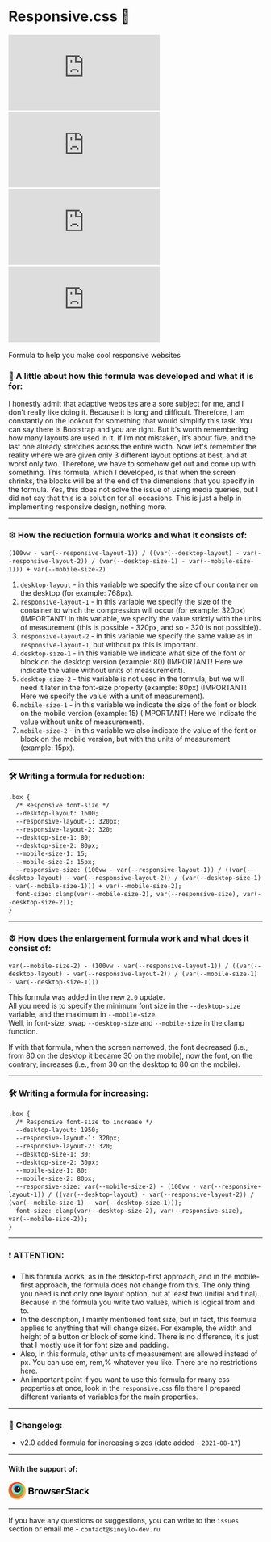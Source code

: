 # Responsive.css 📐
![Lines of code](https://img.shields.io/tokei/lines/github/sineylo/Responsive.css?style=for-the-badge) ![Code size](https://img.shields.io/github/languages/code-size/SineYlo/Responsive.css?style=for-the-badge) ![GitHub repo size](https://img.shields.io/github/repo-size/SineYlo/Responsive.css?style=for-the-badge) ![GitHub](https://img.shields.io/github/license/SineYlo/Responsive.css?style=for-the-badge)  

Formula to help you make cool responsive websites

### 📜 A little about how this formula was developed and what it is for:
I honestly admit that adaptive websites are a sore subject for me, and I don't really like doing it. Because it is long and difficult. Therefore, I am constantly on the lookout for something that would simplify this task. You can say there is Bootstrap and you are right. But it's worth remembering how many layouts are used in it. If I’m not mistaken, it’s about five, and the last one already stretches across the entire width. Now let's remember the reality where we are given only 3 different layout options at best, and at worst only two. Therefore, we have to somehow get out and come up with something. This formula, which I developed, is that when the screen shrinks, the blocks will be at the end of the dimensions that you specify in the formula. Yes, this does not solve the issue of using media queries, but I did not say that this is a solution for all occasions. This is just a help in implementing responsive design, nothing more.

*** 
### ⚙️ How the reduction formula works and what it consists of:

```
(100vw - var(--responsive-layout-1)) / ((var(--desktop-layout) - var(--responsive-layout-2)) / (var(--desktop-size-1) - var(--mobile-size-1))) + var(--mobile-size-2)
```

1. `desktop-layout` - in this variable we specify the size of our container on the desktop (for example: 768px).
2. `responsive-layout-1` - in this variable we specify the size of the container to which the compression will occur (for example: 320px) (IMPORTANT! In this variable, we specify the value strictly with the units of measurement (this is possible - 320px, and so - 320 is not possible)).
3. `responsive-layout-2` - in this variable we specify the same value as in `responsive-layout-1`, but without px this is important.
4. `desktop-size-1` - in this variable we indicate what size of the font or block on the desktop version (example: 80) (IMPORTANT! Here we indicate the value without units of measurement).
5. `desktop-size-2` - this variable is not used in the formula, but we will need it later in the font-size property (example: 80px) (IMPORTANT! Here we specify the value with a unit of measurement).
6. `mobile-size-1` - in this variable we indicate the size of the font or block on the mobile version (example: 15) (IMPORTANT! Here we indicate the value without units of measurement).
7. `mobile-size-2` - in this variable we also indicate the value of the font or block on the mobile version, but with the units of measurement (example: 15px).

***
### 🛠 Writing a formula for reduction:

```
.box {
  /* Responsive font-size */
  --desktop-layout: 1600;
  --responsive-layout-1: 320px;
  --responsive-layout-2: 320;
  --desktop-size-1: 80;
  --desktop-size-2: 80px;
  --mobile-size-1: 15;
  --mobile-size-2: 15px;
  --responsive-size: (100vw - var(--responsive-layout-1)) / ((var(--desktop-layout) - var(--responsive-layout-2)) / (var(--desktop-size-1) - var(--mobile-size-1))) + var(--mobile-size-2);
  font-size: clamp(var(--mobile-size-2), var(--responsive-size), var(--desktop-size-2));
}
```
***
### ⚙️ How does the enlargement formula work and what does it consist of:

```
var(--mobile-size-2) - (100vw - var(--responsive-layout-1)) / ((var(--desktop-layout) - var(--responsive-layout-2)) / (var(--mobile-size-1) - var(--desktop-size-1)))
```

This formula was added in the new `2.0` update.  
All you need is to specify the minimum font size in the `--desktop-size` variable, and the maximum in `--mobile-size`.  
Well, in font-size, swap `--desktop-size` and `--mobile-size` in the clamp function.

If with that formula, when the screen narrowed, the font decreased (i.e., from 80 on the desktop it became 30 on the mobile), now the font, on the contrary, increases (i.e., from 30 on the desktop to 80 on the mobile).

***
### 🛠 Writing a formula for increasing:

```
.box {
  /* Responsive font-size to increase */
  --desktop-layout: 1950;
  --responsive-layout-1: 320px;
  --responsive-layout-2: 320;
  --desktop-size-1: 30;
  --desktop-size-2: 30px;
  --mobile-size-1: 80;
  --mobile-size-2: 80px;
  --responsive-size: var(--mobile-size-2) - (100vw - var(--responsive-layout-1)) / ((var(--desktop-layout) - var(--responsive-layout-2)) / (var(--mobile-size-1) - var(--desktop-size-1)));
  font-size: clamp(var(--desktop-size-2), var(--responsive-size), var(--mobile-size-2));
}
```
***
### ❗️ ATTENTION:

- This formula works, as in the desktop-first approach, and in the mobile-first approach, the formula does not change from this. The only thing you need is not only one layout option, but at least two (initial and final). Because in the formula you write two values, which is logical from and to.
- In the description, I mainly mentioned font size, but in fact, this formula applies to anything that will change sizes. For example, the width and height of a button or block of some kind. There is no difference, it's just that I mostly use it for font size and padding.
- Also, in this formula, other units of measurement are allowed instead of px. You can use em, rem,% whatever you like. There are no restrictions here.
- An important point if you want to use this formula for many css properties at once, look in the `responsive.css` file there I prepared different variants of variables for the main properties.

***
### 📌 Changelog:

- v2.0 added formula for increasing sizes (date added - `2021-08-17`)

***
#### With the support of:

<a href="https://www.browserstack.com">
  <img src="temp/Browserstack-logo.svg?sanitize=false" alt="browserstack" width="160">
</a> 

***

If you have any questions or suggestions, you can write to the `issues` section or email me - `contact@sineylo-dev.ru`
